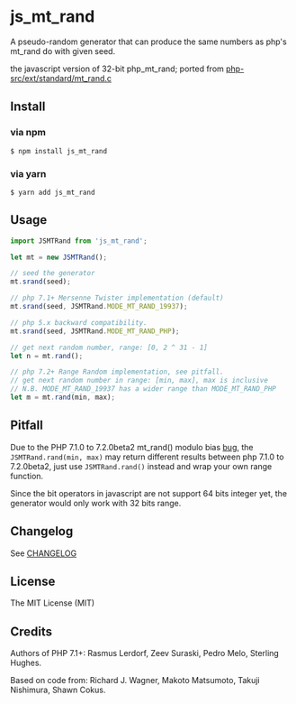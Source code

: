 js_mt_rand
==========

A pseudo-random generator that can produce the same numbers as php's mt_rand do with given seed.

the javascript version of 32-bit php_mt_rand;
ported from [php-src/ext/standard/mt_rand.c](https://github.com/php/php-src/blob/master/ext/standard/mt_rand.c)


Install
-------

### via npm
```
$ npm install js_mt_rand
```

### via yarn
```
$ yarn add js_mt_rand
```

Usage
-----

```javascript
import JSMTRand from 'js_mt_rand';

let mt = new JSMTRand();

// seed the generator
mt.srand(seed);

// php 7.1+ Mersenne Twister implementation (default)
mt.srand(seed, JSMTRand.MODE_MT_RAND_19937);

// php 5.x backward compatibility.
mt.srand(seed, JSMTRand.MODE_MT_RAND_PHP);

// get next random number, range: [0, 2 ^ 31 - 1]
let n = mt.rand();

// php 7.2+ Range Random implementation, see pitfall.
// get next random number in range: [min, max], max is inclusive
// N.B. MODE_MT_RAND_19937 has a wider range than MODE_MT_RAND_PHP
let m = mt.rand(min, max);
```

Pitfall
-------

Due to the PHP 7.1.0 to 7.2.0beta2 mt_rand() modulo bias [bug](https://externals.io/message/100229), the `JSMTRand.rand(min, max)` may return different results between php 7.1.0 to 7.2.0beta2, just use `JSMTRand.rand()` instead and wrap your own range function.

Since the bit operators in javascript are not support 64 bits integer yet, the generator would only work with 32 bits range.

Changelog
---------

See [CHANGELOG](CHANGELOG.md)

License
-------

The MIT License (MIT)

Credits
-------
Authors of PHP 7.1+: 
Rasmus Lerdorf,
Zeev Suraski,
Pedro Melo,
Sterling Hughes.

Based on code from: 
Richard J. Wagner,
Makoto Matsumoto,
Takuji Nishimura,
Shawn Cokus.

